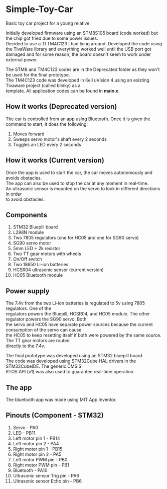 # Simple-Toy-Car

Basic toy car project for a young relative.  

Initially developed firmware using an STM8S105 board (code worked) but the chip got fried due to some power issues.  
Decided to use a TI TM4C123 I had lying around. Developed the code using the TivaWare library and everything worked well 
until the USB port got damaged and for some reason, the board doesn't seem to work under external power.

The STM8 and TM4C123 codes are in the Deprecated folder as they won't be used for the final prototype.  
The TM4C123 code was developed in Keil uVision 4 using an existing Tivaware project (called blinky) as a  
template. All application codes can be found in **main.c**.  

## How it works (Deprecated version)  
The car is controlled from an app using Bluetooth. Once it is given the command to start, it does the following:  
1. Moves forward  
2. Sweeps servo motor's shaft every 2 seconds  
3. Toggles an LED every 2 seconds  

## How it works (Current version)  
Once the app is used to start the car, the car moves autonomously and avoids obstacles.  
The app can also be used to stop the car at any moment in real-time.  
An ultrasonic sensor is mounted on the servo to look in different directions in order  
to avoid obstacles.  

## Components  
1. STM32 Bluepill board  
2. L298N module  
3. Two 7805 regulators (one for HC05 and one for SG90 servo)  
4. SG90 servo motor  
5. 5mm LED + 2k resistor
6. Two TT gear motors with wheels   
7. On/Off switch  
8. Two 18650 Li-ion batteries  
9. HCSR04 ultrasonic sensor (current version)  
10. HC05 Bluetooth module  

## Power supply  
The 7.4v from the two Li-ion batteries is regulated to 5v using 7805 regulators. One of the  
regulators powers the Bluepill, HCSR04, and HC05 module. The other regulator powers the SG90 servo. Both   
the servo and HC05 have separate power sources because the current consumption of the servo can cause  
the HC05 to keep resetting itself if both were powered by the same source.  The TT gear motors are routed  
directly to the 7.4v.  

The final prototype was developed using an STM32 bluepill board.  
The code was developed using STM32Cube HAL drivers in the STM32CubeIDE. The generic CMSIS  
RTOS API (v1) was also used to guarantee real-time operation.  

## The app  
The bluetooth app was made using MIT App Inventor.  

## Pinouts (Component - STM32)  
1. Servo - PA0    
2. LED - PB11   
3. Left motor pin 1 - PB14       
4. Left motor pin 2 - PA4     
5. Right motor pin 1 - PB15      
6. Right motor pin 2 - PA5    
7. Left motor PWM pin - PB0    
8. Right motor PWM pin - PB1    
9. Bluetooth - PA10    
10. Ultrasonic sensor Trig pin - PA6   
11. Ultrasonic sensor Echo pin - PB6    




